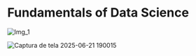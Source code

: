 # Fundamentals of Data Science

![Img_1](https://github.com/user-attachments/assets/af62f067-04ac-4a16-861e-7a00bb690283)



![Captura de tela 2025-06-21 190015](https://github.com/user-attachments/assets/05787e47-168e-4406-b78d-07feca8763b5)
